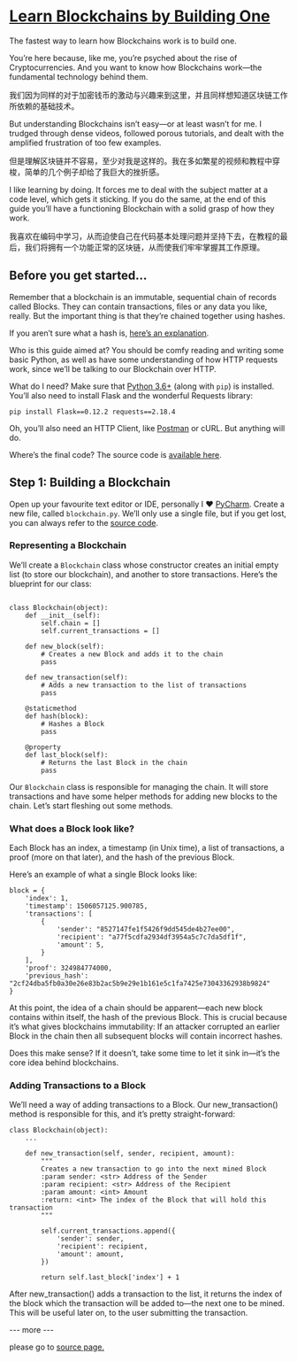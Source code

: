 # [Learn Blockchains by Building One](https://hackernoon.com/learn-blockchains-by-building-one-117428612f46)
The fastest way to learn how Blockchains work is to build one.

You’re here because, like me, you’re psyched about the rise of Cryptocurrencies. And you want to know how Blockchains work—the fundamental technology behind them.

我们因为同样的对于加密钱币的激动与兴趣来到这里，并且同样想知道区块链工作所依赖的基础技术。

But understanding Blockchains isn’t easy—or at least wasn’t for me. I trudged through dense videos, followed porous tutorials, and dealt with the amplified frustration of too few examples.

但是理解区块链并不容易，至少对我是这样的。我在多如繁星的视频和教程中穿梭，简单的几个例子却给了我巨大的挫折感。

I like learning by doing. It forces me to deal with the subject matter at a code level, which gets it sticking. If you do the same, at the end of this guide you’ll have a functioning Blockchain with a solid grasp of how they work.

我喜欢在编码中学习，从而迫使自己在代码基本处理问题并坚持下去，在教程的最后，我们将拥有一个功能正常的区块链，从而使我们牢牢掌握其工作原理。

## Before you get started…

Remember that a blockchain is an immutable, sequential chain of records called Blocks. They can contain transactions, files or any data you like, really. But the important thing is that they’re chained together using hashes.

If you aren’t sure what a hash is, [here’s an explanation](https://learncryptography.com/hash-functions/what-are-hash-functions).

Who is this guide aimed at? You should be comfy reading and writing some basic Python, as well as have some understanding of how HTTP requests work, since we’ll be talking to our Blockchain over HTTP.

What do I need? Make sure that [Python 3.6+](https://www.python.org/downloads/) (along with `pip`) is installed. You’ll also need to install Flask and the wonderful Requests library:

```
pip install Flask==0.12.2 requests==2.18.4 
```

Oh, you’ll also need an HTTP Client, like [Postman](https://www.getpostman.com/) or cURL. But anything will do.

Where’s the final code? The source code is [available here](https://github.com/dvf/blockchain).

## Step 1: Building a Blockchain

Open up your favourite text editor or IDE, personally I ❤️ [PyCharm](https://www.jetbrains.com/pycharm/). Create a new file, called `blockchain.py`. We’ll only use a single file, but if you get lost, you can always refer to the [source code](https://github.com/dvf/blockchain).

### Representing a Blockchain

We’ll create a `Blockchain` class whose constructor creates an initial empty list (to store our blockchain), and another to store transactions. Here’s the blueprint for our class:

```

class Blockchain(object):
    def __init__(self):
        self.chain = []
        self.current_transactions = []
        
    def new_block(self):
        # Creates a new Block and adds it to the chain
        pass
    
    def new_transaction(self):
        # Adds a new transaction to the list of transactions
        pass
    
    @staticmethod
    def hash(block):
        # Hashes a Block
        pass

    @property
    def last_block(self):
        # Returns the last Block in the chain
        pass
```

Our `Blockchain` class is responsible for managing the chain. It will store transactions and have some helper methods for adding new blocks to the chain. Let’s start fleshing out some methods.

### What does a Block look like?

Each Block has an index, a timestamp (in Unix time), a list of transactions, a proof (more on that later), and the hash of the previous Block.

Here’s an example of what a single Block looks like:
```
block = {
    'index': 1,
    'timestamp': 1506057125.900785,
    'transactions': [
        {
            'sender': "8527147fe1f5426f9dd545de4b27ee00",
            'recipient': "a77f5cdfa2934df3954a5c7c7da5df1f",
            'amount': 5,
        }
    ],
    'proof': 324984774000,
    'previous_hash': "2cf24dba5fb0a30e26e83b2ac5b9e29e1b161e5c1fa7425e73043362938b9824"
}
```
At this point, the idea of a chain should be apparent—each new block contains within itself, the hash of the previous Block. This is crucial because it’s what gives blockchains immutability: If an attacker corrupted an earlier Block in the chain then all subsequent blocks will contain incorrect hashes.

Does this make sense? If it doesn’t, take some time to let it sink in—it’s the core idea behind blockchains.

### Adding Transactions to a Block

We’ll need a way of adding transactions to a Block. Our new_transaction() method is responsible for this, and it’s pretty straight-forward:

```
class Blockchain(object):
    ...
    
    def new_transaction(self, sender, recipient, amount):
        """
        Creates a new transaction to go into the next mined Block
        :param sender: <str> Address of the Sender
        :param recipient: <str> Address of the Recipient
        :param amount: <int> Amount
        :return: <int> The index of the Block that will hold this transaction
        """

        self.current_transactions.append({
            'sender': sender,
            'recipient': recipient,
            'amount': amount,
        })

        return self.last_block['index'] + 1
```
After new_transaction() adds a transaction to the list, it returns the index of the block which the transaction will be added to—the next one to be mined. This will be useful later on, to the user submitting the transaction.

--- more ---

please go to [source page.](https://hackernoon.com/learn-blockchains-by-building-one-117428612f46)

